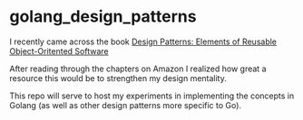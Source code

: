 # golang_design_patterns

I recently came across the book [Design Patterns: Elements of Reusable Object-Oritented Software](https://www.amazon.com/Design-Patterns-Elements-Reusable-Object-Oriented/dp/0201633612)

After reading through the chapters on Amazon I realized how great a resource this would be to strengthen my design mentality. 

This repo will serve to host my experiments in implementing the concepts in Golang (as well as other design patterns more specific to Go).




